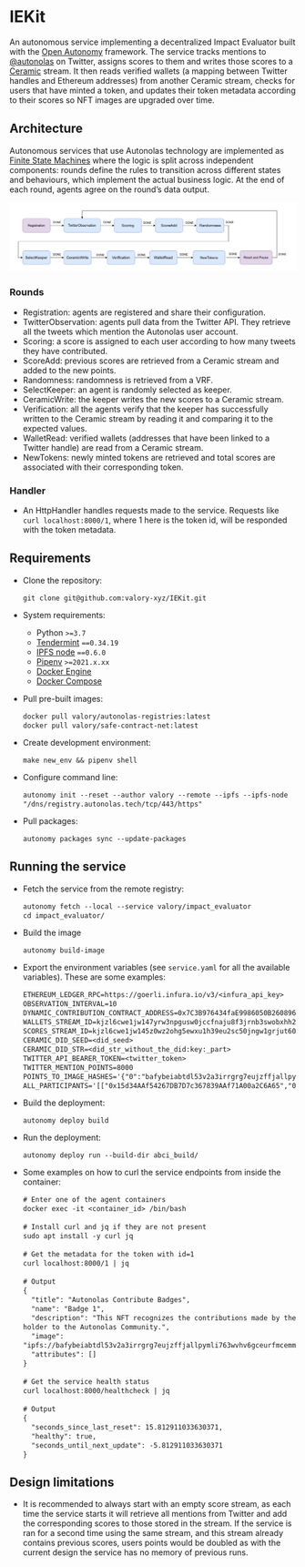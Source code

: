 # IEKit
An autonomous service implementing a decentralized Impact Evaluator built with the [Open Autonomy](https://docs.autonolas.network/open-autonomy/) framework. The service tracks mentions to [@autonolas](https://twitter.com/autonolas) on Twitter, assigns scores to them and writes those scores to a [Ceramic](https://ceramic.network/) stream. It then reads verified wallets (a mapping between Twitter handles and Ethereum addresses) from another Ceramic stream, checks for users that have minted a token, and updates their token metadata according to their scores so NFT images are upgraded over time.

## Architecture

Autonomous services that use Autonolas technology are implemented as [Finite State Machines](https://docs.autonolas.network/open-autonomy/key_concepts/fsm/) where the logic is split across independent components: rounds define the rules to transition across different states and behaviours, which implement the actual business logic. At the end of each round, agents agree on the round’s data output.

![Service FSM](./docs/images/FSM.png)

### Rounds

* Registration: agents are registered and share their configuration.
* TwitterObservation: agents pull data from the Twitter API. They retrieve all the tweets which mention the Autonolas user account.
* Scoring: a score is assigned to each user according to how many tweets they have contributed.
* ScoreAdd: previous scores are retrieved from a Ceramic stream and added to the new points.
* Randomness: randomness is retrieved from a VRF.
* SelectKeeper: an agent is randomly selected as keeper.
* CeramicWrite: the keeper writes the new scores to a Ceramic stream.
* Verification: all the agents verify that the keeper has successfully written to the Ceramic stream by reading it and comparing it to the expected values.
* WalletRead: verified wallets (addresses that have been linked to a Twitter handle) are read from a Ceramic stream.
* NewTokens: newly minted tokens are retrieved and total scores are associated with their corresponding token.

### Handler

* An HttpHandler handles requests made to the service. Requests like ```curl localhost:8000/1```, where 1 here is the token id, will be responded with the token metadata.

## Requirements

- Clone the repository:

      git clone git@github.com:valory-xyz/IEKit.git

- System requirements:

    - Python `>=3.7`
    - [Tendermint](https://docs.tendermint.com/v0.34/introduction/install.html) `==0.34.19`
    - [IPFS node](https://docs.ipfs.io/install/command-line/#official-distributions) `==0.6.0`
    - [Pipenv](https://pipenv.pypa.io/en/latest/install/) `>=2021.x.xx`
    - [Docker Engine](https://docs.docker.com/engine/install/)
    - [Docker Compose](https://docs.docker.com/compose/install/)

- Pull pre-built images:

      docker pull valory/autonolas-registries:latest
      docker pull valory/safe-contract-net:latest

- Create development environment:

      make new_env && pipenv shell

- Configure command line:

      autonomy init --reset --author valory --remote --ipfs --ipfs-node "/dns/registry.autonolas.tech/tcp/443/https"

- Pull packages:

      autonomy packages sync --update-packages

## Running the service

- Fetch the service from the remote registry:

      autonomy fetch --local --service valory/impact_evaluator
      cd impact_evaluator/

- Build the image

      autonomy build-image

- Export the environment variables (see ```service.yaml``` for all the available variables). These are some examples:


      ETHEREUM_LEDGER_RPC=https://goerli.infura.io/v3/<infura_api_key>
      OBSERVATION_INTERVAL=10
      DYNAMIC_CONTRIBUTION_CONTRACT_ADDRESS=0x7C3B976434faE9986050B26089649D9f63314BD8
      WALLETS_STREAM_ID=kjzl6cwe1jw147yrw3npgusw0jccfnaju8f3jrnb3swobxhh21vf8i96x6s8lh8
      SCORES_STREAM_ID=kjzl6cwe1jw145z0wz2ohg5ewxu1h39eu2sc50jngw1grjut60g124d4uamnhwe
      CERAMIC_DID_SEED=<did_seed>
      CERAMIC_DID_STR=<did_str_without_the_did:key:_part>
      TWITTER_API_BEARER_TOKEN=<twitter_token>
      TWITTER_MENTION_POINTS=8000
      POINTS_TO_IMAGE_HASHES='{"0":"bafybeiabtdl53v2a3irrgrg7eujzffjallpymli763wvhv6gceurfmcemm","100":"bafybeid46w6yzbehir7ackcnsyuasdkun5aq7jnckt4sknvmiewpph776q","50000":"bafybeigbxlwzljbxnlwteupmt6c6k7k2m4bbhunvxxa53dc7niuedilnr4","100000":"bafybeiawxpq4mqckbau3mjwzd3ic2o7ywlhp6zqo7jnaft26zeqm3xsjjy","150000":"bafybeie6k53dupf7rf6622rzfxu3dmlv36hytqrmzs5yrilxwcrlhrml2m"}'
      ALL_PARTICIPANTS='[["0x15d34AAf54267DB7D7c367839AAf71A00a2C6A65","0x9965507D1a55bcC2695C58ba16FB37d819B0A4dc","0x976EA74026E726554dB657fA54763abd0C3a0aa9","0x14dC79964da2C08b23698B3D3cc7Ca32193d9955"]]'


- Build the deployment:

      autonomy deploy build

- Run the deployment:

      autonomy deploy run --build-dir abci_build/

- Some examples on how to curl the service endpoints from inside the container:

      # Enter one of the agent containers
      docker exec -it <container_id> /bin/bash

      # Install curl and jq if they are not present
      sudo apt install -y curl jq

      # Get the metadata for the token with id=1
      curl localhost:8000/1 | jq

      # Output
      {
        "title": "Autonolas Contribute Badges",
        "name": "Badge 1",
        "description": "This NFT recognizes the contributions made by the holder to the Autonolas Community.",
        "image": "ipfs://bafybeiabtdl53v2a3irrgrg7eujzffjallpymli763wvhv6gceurfmcemm",
        "attributes": []
      }

      # Get the service health status
      curl localhost:8000/healthcheck | jq

      # Output
      {
        "seconds_since_last_reset": 15.812911033630371,
        "healthy": true,
        "seconds_until_next_update": -5.812911033630371
      }

## Design limitations

* It is recommended to always start with an empty score stream, as each time the service starts it will retrieve all mentions from Twitter and add the corresponding scores to those stored in the stream. If the service is ran for a second time using the same stream, and this stream already contains previous scores, users points would be doubled as with the current design the service has no memory of previous runs.